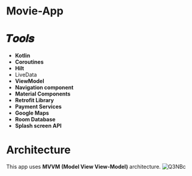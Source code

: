 # Movie-App

# 𝑻𝒐𝒐𝒍𝒔
- **Kotlin**
- **Coroutines**
- **Hilt**
-  LiveData
- **ViewModel**
- **Navigation component**
- **Material Components**
- **Retrofit Library**
- **Payment Services**
- **Google Maps**
- **Room Database**
- **Splash screen API**
# Architecture 
This app uses **MVVM (Model View View-Model)** architecture.
![Q3NBc](https://user-images.githubusercontent.com/62480395/159254664-fee91587-2a62-4858-a8f4-4ab41e6a7c6e.png)
